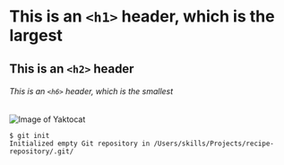 
# This is an `<h1>` header, which is the largest
## This is an `<h2>` header
###### This is an `<h6>` header, which is the smallest

![Image of Yaktocat](https://octodex.github.com/images/yaktocat.png)

```
$ git init
Initialized empty Git repository in /Users/skills/Projects/recipe-repository/.git/
```

